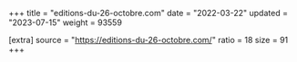 +++
title = "editions-du-26-octobre.com"
date = "2022-03-22"
updated = "2023-07-15"
weight = 93559

[extra]
source = "https://editions-du-26-octobre.com/"
ratio = 18
size = 91
+++
